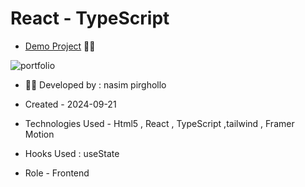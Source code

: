# React - TypeScript 

- [Demo Project](https://portfolio-project-ddep.vercel.app/) 👩‍💻

![portfolio](https://github.com/user-attachments/assets/28e54f96-8c4e-4f97-bfc4-b8c174d59fbb)


- 👩‍🎓 Developed by : nasim pirghollo

- Created - 2024-09-21

- Technologies Used - Html5 , React , TypeScript ,tailwind , Framer Motion

- Hooks Used : useState 

- Role - Frontend
